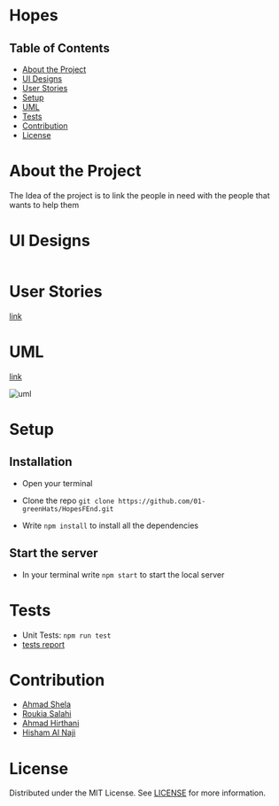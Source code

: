 #  Hopes

## Table of Contents

- [About the Project](#about-the-project)
- [UI Designs](#UI-Designs)
- [User Stories](#User-Stories)
- [Setup](#Setup)
- [UML](#UML)
- [Tests](#Tests)
- [Contribution](#Contribution)
- [License](#license)


# About the Project

The Idea of the project is to link the people in need with the people that wants to help them
 
# UI Designs

![]()

# User Stories

[link](https://trello.com/b/Su37I696)

# UML

[link](https://miro.com/app/board/o9J_kgNhyTw=/)

![uml](/assets/hopes-uml.JPG)


# Setup

## Installation 

- Open your terminal

- Clone the repo `git clone https://github.com/01-greenHats/HopesFEnd.git`

- Write `npm install` to install all the dependencies


## Start the server

- In your terminal write `npm start` to start the local server


# Tests

- Unit Tests: `npm run test`
- [tests report]()


# Contribution

- [Ahmad Shela](https://github.com/AhmedShela)
- [Roukia Salahi](https://github.com/roukiAsalahi)
- [Ahmad Hirthani](https://github.com/AhmadHirthani)
- [Hisham Al Naji](https://github.com/HishamAlNaji)


# License

Distributed under the MIT License. See [LICENSE](https://www.mit.edu/~amini/LICENSE.md) for more information.
